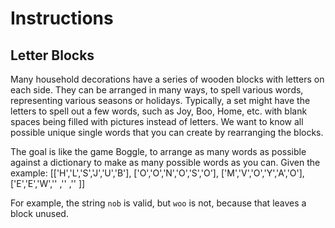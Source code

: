 # **Instructions**

## Letter Blocks ##
Many household decorations have a series of wooden blocks with letters on each side. 
They can be arranged in many ways, to spell various words, representing various seasons or holidays. 
Typically, a set might have the letters to spell out a few words, such as Joy, Boo, Home, etc. with blank spaces being filled with pictures instead of letters. 
We want to know all possible unique single words that you can create by rearranging the blocks.

The goal is like the game Boggle, to arrange as many words as possible against a dictionary to make as many possible words as you can.
Given the example: 
[['H','L','S','J','U','B'],
['O','O','N','O','S','O'],
['M','V','O','Y','A','O'],
['E','E','W','' ,'' ,'' ]]

For example, the string `nob` is valid, but `woo` is not, because that leaves a block unused.

